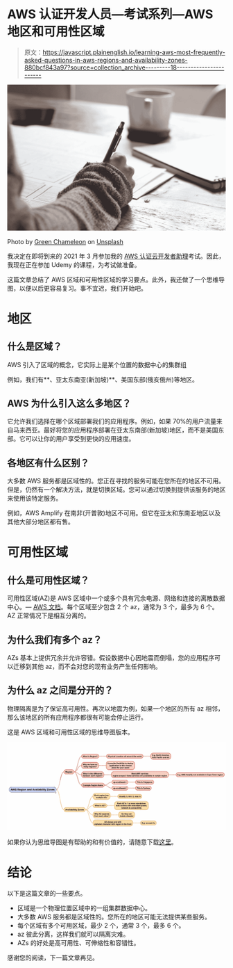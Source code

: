 # AWS 认证开发人员—考试系列—AWS 地区和可用性区域

> 原文：<https://javascript.plainenglish.io/learning-aws-most-frequently-asked-questions-in-aws-regions-and-availability-zones-880bcf843a97?source=collection_archive---------18----------------------->

![](img/2eef4987cd1ad16c531c7ef857310c75.png)

Photo by [Green Chameleon](https://unsplash.com/@craftedbygc?utm_source=medium&utm_medium=referral) on [Unsplash](https://unsplash.com?utm_source=medium&utm_medium=referral)

我决定在即将到来的 2021 年 3 月参加我的 [AWS 认证云开发者助理](https://aws.amazon.com/certification/certified-developer-associate/)考试。因此，我现在正在参加 Udemy 的课程，为考试做准备。

这篇文章总结了 AWS 区域和可用性区域的学习要点。此外，我还做了一个思维导图，以便以后更容易复习。事不宜迟，我们开始吧。

# 地区

## 什么是区域？

AWS 引入了区域的概念，它实际上是某个位置的数据中心的集群组

例如，我们有**、亚太东南亚(新加坡)**、美国东部(俄亥俄州)等地区。

## AWS 为什么引入这么多地区？

它允许我们选择在哪个区域部署我们的应用程序。例如，如果 70%的用户流量来自马来西亚。最好将您的应用程序部署在亚太东南部(新加坡)地区，而不是美国东部。它可以让你的用户享受到更快的应用速度。

## 各地区有什么区别？

大多数 AWS 服务都是区域性的。您正在寻找的服务可能在您所在的地区不可用。但是，仍然有一个解决方法，就是切换区域。您可以通过切换到提供该服务的地区来使用该特定服务。

例如，AWS Amplify 在南非(开普敦)地区不可用。但它在亚太和东南亚地区以及其他大部分地区都有售。

# 可用性区域

## 什么是可用性区域？

可用性区域(AZ)是 AWS 区域中一个或多个具有冗余电源、网络和连接的离散数据中心。— [AWS 文档](https://aws.amazon.com/about-aws/global-infrastructure/regions_az/)。每个区域至少包含 2 个 az，通常为 3 个，最多为 6 个。AZ 正常情况下是相互分离的。

## 为什么我们有多个 az？

AZs 基本上提供冗余并允许容错。假设数据中心因地震而倒塌，您的应用程序可以迁移到其他 az，而不会对您的现有业务产生任何影响。

## 为什么 az 之间是分开的？

物理隔离是为了保证高可用性。再次以地震为例，如果一个地区的所有 az 相邻，那么该地区的所有应用程序都很有可能会停止运行。

这是 AWS 区域和可用性区域的思维导图版本。

![](img/b81e3e963659879ffa96241dd97c8a96.png)

如果你认为思维导图是有帮助的和有价值的，请随意下载[这里](https://drive.google.com/file/d/1ldVHHNRZvZP2y-uYasSlLFtq06hVgZiL/view?usp=sharing)。

# 结论

以下是这篇文章的一些要点。

*   区域是一个物理位置区域中的一组集群数据中心。
*   大多数 AWS 服务都是区域性的。您所在的地区可能无法提供某些服务。
*   每个区域有多个可用区域，最少 2 个，通常 3 个，最多 6 个。
*   az 彼此分离，这样我们就可以隔离灾难。
*   AZs 的好处是高可用性、可伸缩性和容错性。

感谢您的阅读，下一篇文章再见。
